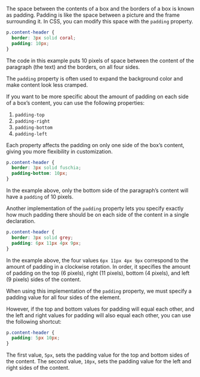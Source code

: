 The space between the contents of a box and the borders of a box is known as padding. Padding is like the space between a picture and the frame surrounding it. In CSS, you can modify this space with the `padding` property.
```css
p.content-header {
  border: 3px solid coral;
  padding: 10px;
}
```

The code in this example puts 10 pixels of space between the content of the paragraph (the text) and the borders, on all four sides.

The `padding` property is often used to expand the background color and make content look less cramped.

If you want to be more specific about the amount of padding on each side of a box’s content, you can use the following properties:

1. `padding-top`
2. `padding-right`
3. `padding-bottom`
4. `padding-left`

Each property affects the padding on only one side of the box’s content, giving you more flexibility in customization.

```css
p.content-header {
  border: 3px solid fuschia;
  padding-bottom: 10px;
}
```

In the example above, only the bottom side of the paragraph’s content will have a `padding` of 10 pixels.

Another implementation of the `padding` property lets you specify exactly how much padding there should be on each side of the content in a single declaration.

```css
p.content-header {
  border: 3px solid grey;
  padding: 6px 11px 4px 9px;
}
```

In the example above, the four values `6px 11px 4px 9px` correspond to the amount of padding in a clockwise rotation. In order, it specifies the amount of padding on the top (6 pixels), right (11 pixels), bottom (4 pixels), and left (9 pixels) sides of the content.

When using this implementation of the `padding` property, we must specify a padding value for all four sides of the element.

However, if the top and bottom values for padding will equal each other, and the left and right values for padding will also equal each other, you can use the following shortcut:
```css
p.content-header {
  padding: 5px 10px;
}
```

The first value, `5px`, sets the padding value for the top and bottom sides of the content. The second value, `10px`, sets the padding value for the left and right sides of the content.